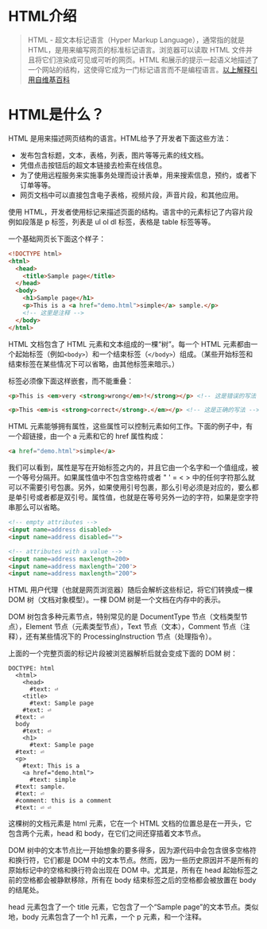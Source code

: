 # HTML介绍

> HTML - 超文本标记语言（Hyper Markup Language），通常指的就是 HTML，是用来编写网页的标准标记语言。浏览器可以读取 HTML 文件并且将它们渲染成可见或可听的网页。HTML 和展示的提示一起语义地描述了一个网站的结构，这使得它成为一门标记语言而不是编程语言。[以上解释引用自维基百科](https://en.wikipedia.org/wiki/HTML)

# HTML是什么？

HTML 是用来描述网页结构的语言。HTML给予了开发者下面这些方法：

* 发布包含标题，文本，表格，列表，图片等等元素的线文档。
* 凭借点击按钮后的超文本链接去检索在线信息。
* 为了使用远程服务来实施事务处理而设计表单，用来搜索信息，预约，或者下订单等等。
* 网页文档中可以直接包含电子表格，视频片段，声音片段，和其他应用。

使用 HTML，开发者使用标记来描述页面的结构。语言中的元素标记了内容片段例如段落是 p 标签，列表是 ul ol dl 标签，表格是 table 标签等等。

一个基础网页长下面这个样子：

```html
<!DOCTYPE html>
<html>
  <head>
    <title>Sample page</title>
  </head>
  <body>
    <h1>Sample page</h1>
    <p>This is a <a href="demo.html">simple</a> sample.</p>
    <!-- 这里是注释 -->
  </body>
</html>
```

HTML 文档包含了 HTML 元素和文本组成的一棵“树”。每一个 HTML 元素都由一个起始标签（例如`<body>`）和一个结束标签（`</body>`）组成。（某些开始标签和结束标签在某些情况下可以省略，由其他标签来暗示。）

标签必须像下面这样嵌套，而不能重叠：

```html
<p>This is <em>very <strong>wrong</em>!</strong></p> <!-- 这是错误的写法 -->

<p>This <em>is <strong>correct</strong>.</em></p> <!-- 这是正确的写法 -->
```

HTML 元素能够拥有属性，这些属性可以控制元素如何工作。下面的例子中，有一个超链接，由一个 a 元素和它的 href 属性构成：

```html
<a href="demo.html">simple</a>
```

我们可以看到，属性是写在开始标签之内的，并且它由一个名字和一个值组成，被一个等号分隔开。如果属性值中不包含空格符或者 " ' = < > 中的任何字符那么就可以不需要引号包裹。另外，如果使用引号包裹，那么引号必须是对应的，要么都是单引号或者都是双引号。属性值，也就是在等号另外一边的字符，如果是空字符串那么可以省略。

```html
<!-- empty attributes -->
<input name=address disabled>
<input name=address disabled="">

<!-- attributes with a value -->
<input name=address maxlength=200>
<input name=address maxlength='200'>
<input name=address maxlength="200">
```

HTML 用户代理（也就是网页浏览器）随后会解析这些标记，将它们转换成一棵 DOM 树（文档对象模型）。一棵 DOM 树是一个文档在内存中的表示。

DOM 树包含多种元素节点，特别常见的是 DocumentType 节点（文档类型节点），Element 节点（元素类型节点），Text 节点（文本），Comment 节点（注释），还有某些情况下的 ProcessingInstruction 节点（处理指令）。

上面的一个完整页面的标记片段被浏览器解析后就会变成下面的 DOM 树：

```
DOCTYPE: html
  <html>
    <head>
      #text: ⏎
    <title>
      #text: Sample page
    #text: ⏎
  #text: ⏎
  body
    #text: ⏎
    <h1>
      #text: Sample page
  #text: ⏎
  <p>
    #text: This is a
    <a href="demo.html">
      #text: simple
  #text: sample.
  #text: ⏎
  #comment: this is a comment
  #text: ⏎ ⏎
```

这棵树的文档元素是 html 元素，它在一个 HTML 文档的位置总是在一开头，它包含两个元素，head 和 body，在它们之间还穿插着文本节点。

DOM 树中的文本节点比一开始想象的要多得多，因为源代码中会包含很多空格符和换行符，它们都是 DOM 中的文本节点。然而，因为一些历史原因并不是所有的原始标记中的空格和换行符会出现在 DOM 中。尤其是，所有在 head 起始标签之前的空格都会被静默移除，所有在 body 结束标签之后的空格都会被放置在 body 的结尾处。

head 元素包含了一个 title 元素，它包含了一个“Sample page”的文本节点。类似地，body 元素包含了一个 h1 元素，一个 p 元素，和一个注释。
